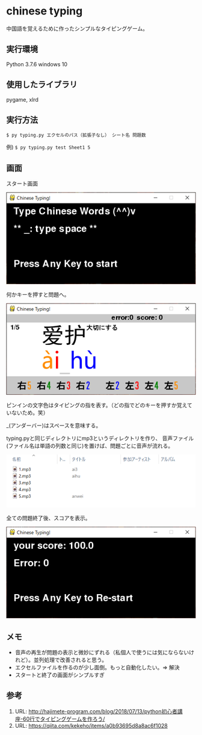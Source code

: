 # chinese typing
中国語を覚えるために作ったシンプルなタイピングゲーム。

## 実行環境
Python 3.7.6
windows 10

## 使用したライブラリ
pygame, xlrd

## 実行方法
 `$ py typing.py エクセルのパス（拡張子なし） シート名 問題数`
 
例)  `$ py typing.py test Sheet1 5`

## 画面
スタート画面

![start](./start.PNG)

何かキーを押すと問題へ。

![game](./mondai.PNG)

ピンインの文字色はタイピングの指を表す。（どの指でどのキーを押すか覚えていないため。笑）

\_(アンダーバー)はスペースを意味する。

typing.pyと同じディレクトリにmp3というディレクトリを作り、
音声ファイル(ファイル名は単語の列数と同じ)を置けば、問題ごとに音声が流れる。

![mp3](./mp3.PNG)

全ての問題終了後、スコアを表示。

![finish](./finish.PNG)

## メモ
- 音声の再生が問題の表示と微妙にずれる（私個人で使うには気にならないけれど）。並列処理で改善されると思う。
- エクセルファイルを作るのが少し面倒。もっと自動化したい。=> 解決
- スタートと終了の画面がシンプルすぎ

## 参考
1. URL: <http://hajimete-program.com/blog/2018/07/13/python初心者講座-60行でタイピングゲームを作ろう/>
2. URL: <https://qiita.com/kekeho/items/a0b93695d8a8ac6f1028>
